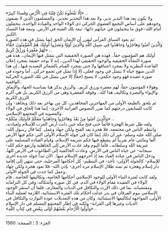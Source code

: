 ------------------------------------------------------------------------

«إِلَّا تَفْعَلُوهُ تَكُنْ فِتْنَةٌ فِي الْأَرْضِ وَفَسادٌ كَبِيرٌ» ..  
ولا يكون بعد هذا النذير نذير، ولا بعد هذا التحذير تحذير.. والمسلمون
الذين لا يقيمون وجودهم على أساس التجمع العضوي الحركي ذي الولاء الواحد
والقيادة الواحدة، يتحملون أمام الله- فوق ما يتحملون في حياتهم ذاتها-
تبعة تلك الفتنة في الأرض، وتبعة هذا الفساد الكبير.  
ثم يعود السياق القرآني ليقرر أن الإيمان الحق إنما يتمثل في هذه الصورة:  
«وَالَّذِينَ آمَنُوا وَهاجَرُوا وَجاهَدُوا فِي سَبِيلِ اللَّهِ وَالَّذِينَ آوَوْا وَنَصَرُوا أُولئِكَ هُمُ
الْمُؤْمِنُونَ حَقًّا لَهُمْ مَغْفِرَةٌ وَرِزْقٌ كَرِيمٌ» ..  
أولئك هم المؤمنون حقاً.. فهذه هي الصورة الحقيقية التي يتمثل فيها
الإيمان.. هذه هي صورة النشأة الحقيقية والوجود الحقيقي لهذا الدين.. إنه
لا يوجد حقيقة بمجرد إعلان القاعدة النظرية ولا بمجرد اعتناقها ولا حتى
بمجرد القيام بالشعائر التعبدية فيها.. إن هذا الدين منهج حياة لا يتمثل في
وجود فعلي، إلا إذا تمثل في تجمع حركي.. أما وجوده في صورة عقيدة فهو وجود
حكمي، لا يصبح (حقاً) إلا حين يتمثل في تلك الصورة الحركية الواقعية..  
وهؤلاء المؤمنون حقاً، لهم مغفرة ورزق كريم.. والرزق يذكر هنا بمناسبة
الجهاد والإنفاق والإيواء والنصرة وتكاليف هذا كله.. وفوقه المغفرة وهي من
الرزق الكريم. بل هي أكرم الرزق الكريم.  
ثم يلحق بالطبقة الأولى من المهاجرين المجاهدين، كل من يهاجر بعد ذلك
ويجاهد- وإن كانت للسابقين درجتهم كما تقرر النصوص القرآنية الأخرى- إنما
هذا إلحاق في الولاء والعضوية في المجتمع الإسلامي:  
«وَالَّذِينَ آمَنُوا مِنْ بَعْدُ وَهاجَرُوا وَجاهَدُوا مَعَكُمْ فَأُولئِكَ مِنْكُمْ» ..  
ولقد ظل شرط الهجرة قائماً حتى فتح مكة حين دانت أرض العرب للإسلام
ولقيادته، وانتظم الناس في مجتمعه. فلا هجرة بعد الفتح ولكن جهاد وعمل. كما
قال رسول الله- صلى الله عليه وسلم- غير أن ذلك إنما كان في جولة الإسلام
الأولى التي حكم فيها الأرض ألفا ومائتي عام تقريباً لم ينقطع فيها حكم
شريعة الإسلام، وقيام القيادة المسلمة على شريعة الله وسلطانه.. فأما اليوم
وقد عادت الأرض إلى الجاهلية وارتفع حكم الله- سبحانه- عن حياة الناس في
الأرض، وعادت الحاكمية إلى الطاغوت في الأرض كلها، ودخل الناس في عبادة
العباد بعد إذ أخرجهم الإسلام منها.. الآن تبدأ جولة جديدة أخرى للإسلام-
كالجولة الأولى- تأخذ- في التنظيم- كل أحكامها المرحلية، حتى تنتهي إلى
إقامة دار إسلام وهجرة ثم تمتد ظلال الإسلام مرة أخرى- بإذن الله- فلا تعود
هجرة ولكن جهاد وعمل كما حدث في الجولة الأولى..  
ولقد كانت لفترة البناء الأولى للوجود الإسلامي أحكامها الخاصة، وتكاليفها
الخاصة.. قام الولاء في العقيدة مقام الولاء في الدم، في كل صوره وأشكاله،
وفي كل التزاماته ومقتضياته. بما في ذلك الإرث والتكافل في الديات
والمغارم.. فلما أن استقر الوجود الإسلامي بيوم الفرقان في بدر عدلت أحكام
تلك الفترة الاستثنائية، اللازمة لعملية البناء الأولى، المواجهة لتكاليفها
الاستثنائية. وكان من هذه التعديلات عودة التوارث والتكافل في الديات
وغيرها إلى القرابة- ولكنه في إطار المجتمع المسلم في دار الإسلام:  
«وَأُولُوا الْأَرْحامِ بَعْضُهُمْ أَوْلى بِبَعْضٍ فِي كِتابِ اللَّهِ» ..

------------------------------------------------------------------------

الجزء: 3 ¦ الصفحة: 1560
